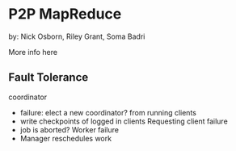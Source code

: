 # P2P MapReduce

by: Nick Osborn, Riley Grant, Soma Badri

More info here

## Fault Tolerance

coordinator
 - failure: elect a new coordinator? from running clients
 - write checkpoints of logged in clients
Requesting client failure
 - job is aborted?
Worker failure
 - Manager reschedules work 